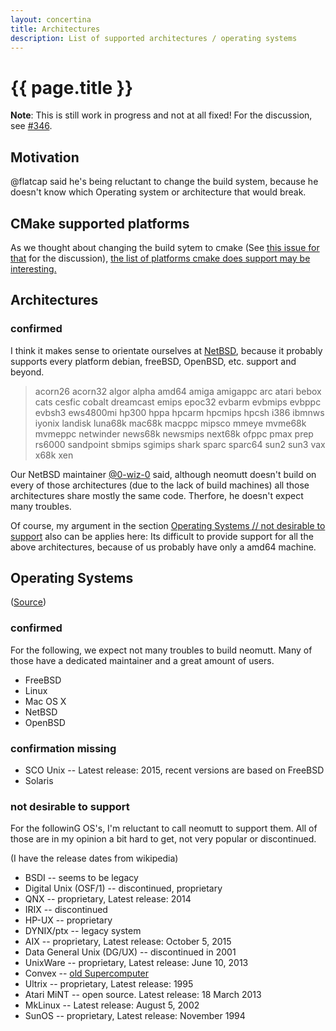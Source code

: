 ```yaml
---
layout: concertina
title: Architectures
description: List of supported architectures / operating systems
---
```


# {{ page.title }}

**Note**: This is still work in progress and not at all fixed! For the
discussion, see [#346](https://github.com/neomutt/neomutt/issues/436).

## Motivation

@flatcap said he's being reluctant to change the build system, because he
doesn't know which Operating system or architecture that would break.

## CMake supported platforms

As we thought about changing the build sytem to cmake (See
[this issue for that](https://github.com/neomutt/neomutt/issues/321) for the
discussion),
[the list of platforms cmake does support may be interesting.](https://gitlab.kitware.com/cmake/cmake/tree/master/Modules/Platform)

## Architectures

### confirmed

I think it makes sense to orientate ourselves at
[NetBSD](http://netbsd.net/releases/formal-7/NetBSD-7.0.2.html#system-families),
because it probably supports every platform debian, freeBSD, OpenBSD, etc.
support and beyond.

> acorn26 acorn32 algor alpha amd64 amiga amigappc arc atari bebox cats cesfic
> cobalt dreamcast emips epoc32 evbarm evbmips evbppc evbsh3 ews4800mi hp300
> hppa hpcarm hpcmips hpcsh i386 ibmnws iyonix landisk luna68k mac68k macppc
> mipsco mmeye mvme68k mvmeppc netwinder news68k newsmips next68k ofppc pmax
> prep rs6000 sandpoint sbmips sgimips shark sparc sparc64 sun2 sun3 vax x68k
> xen

Our NetBSD maintainer
[@0-wiz-0](https://github.com/neomutt/neomutt/issues/436#issuecomment-282689847)
said, although neomutt doesn't build on every of those architectures (due to
the lack of build machines) all those architectures share mostly the same code.
Therfore, he doesn't expect many troubles.

Of course, my argument in the section
[Operating Systems // not desirable to support](#not-desirable-to-support) also
can be applies here: Its difficult to provide support for all the above
architectures, because of us probably have only a amd64 machine.

## Operating Systems

([Source](https://github.com/neomutt/neomutt/blob/135b1bfa9bd10336b93a25bdaf6112dc4c77df46/INSTALL#L7-L27))

### confirmed

For the following, we expect not many troubles to build neomutt. Many of those
have a dedicated maintainer and a great amount of users.

* FreeBSD
* Linux
* Mac OS X
* NetBSD
* OpenBSD

### confirmation missing

* SCO Unix -- Latest release: 2015, recent versions are based on FreeBSD
* Solaris

### not desirable to support

For the followinG OS's, I'm reluctant to call neomutt to support them. All of
those are in my opinion a bit hard to get, not very popular or discontinued.

(I have the release dates from wikipedia)

* BSDI -- seems to be legacy
* Digital Unix (OSF/1) -- discontinued, proprietary
* QNX -- proprietary, Latest release: 2014
* IRIX -- discontinued
* HP-UX -- proprietary
* DYNIX/ptx -- legacy system
* AIX -- proprietary, Latest release: October 5, 2015
* Data General Unix (DG/UX) -- discontinued in 2001
* UnixWare -- proprietary, Latest release: June 10, 2013
* Convex -- [old Supercomputer](https://en.wikipedia.org/wiki/Convex_Computer)
* Ultrix -- proprietary, Latest release: 1995
* Atari MiNT -- open source. Latest release: 18 March 2013
* MkLinux -- Latest release: August 5, 2002
* SunOS -- proprietary, Latest release: November 1994

